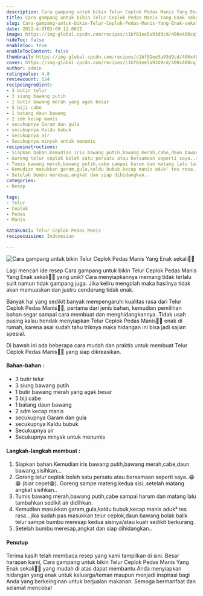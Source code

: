 ```yaml
---
description: Cara gampang untuk bikin Telur Ceplok Pedas Manis Yang Enak sekali"
title: Cara gampang untuk bikin Telur Ceplok Pedas Manis Yang Enak sekali
slug: Cara-gampang-untuk-bikin-Telur-Ceplok-Pedas-Manis-Yang-Enak-sekali
date: 2022-4-8T03:09:12.063Z
image: https://img-global.cpcdn.com/recipes/c1bf81ee5a93d9cd/400x400cq70/photo.jpg
hideToc: false
enableToc: true
enableTocContent: false
thumbnail: https://img-global.cpcdn.com/recipes/c1bf81ee5a93d9cd/400x400cq70/photo.jpg
cover: https://img-global.cpcdn.com/recipes/c1bf81ee5a93d9cd/400x400cq70/photo.jpg
author: admin
ratingvalue: 4.8
reviewcount: 124
recipeingredient:
- 3 butir telur
- 3 siung bawang putih
- 1 butir bawang merah yang agak besar
- 5 biji cabe
- 1 batang daun bawang
- 2 sdm kecap manis
- secukupnya Garam dan gula
- secukupnya Kaldu bubuk
- Secukupnya air
- Secukupnya minyak untuk menumis
recipeinstructions:
- Siapkan bahan.Kemudian iris bawang putih,bawang merah,cabe,daun bawang,sisihkan...
- Goreng telur ceplok boleh satu persatu atau bersamaan seperti saya..😁😁 (biar cepet😁). Goreng sampe mateng kedua sisi..setelah matang angkat sisihkan..
- Tumis bawang merah,bawang putih,cabe sampai harum dan matang lalu tambahkan sedikit air didihkan.
- Kemudian masukkan garam,gula,kaldu bubuk,kecap manis aduk² tes rasa...jika sudah pas masukkan telur ceplok,daun bawang bolak balik telur sampe bumbu meresap kedua sisinya/atau kuah sedikit berkurang.
- Setelah bumbu meresap,angkat dan siap dihidangkan..
categories:
- Resep

tags:
- Telur
- Ceplok
- Pedas
- Manis

katakunci: Telur Ceplok Pedas Manis
recipecuisine: Indonesian

---
```


![Cara gampang untuk bikin Telur Ceplok Pedas Manis Yang Enak sekali👩‍🍳](https://img-global.cpcdn.com/recipes/c1bf81ee5a93d9cd/400x400cq70/photo.jpg)

Lagi mencari ide resep Cara gampang untuk bikin Telur Ceplok Pedas Manis Yang Enak sekali👩‍🍳 yang unik? Cara menyiapkannya memang tidak terlalu sulit namun tidak gampang juga. Jika keliru mengolah maka hasilnya tidak akan memuaskan dan justru cenderung tidak enak.

Banyak hal yang sedikit banyak mempengaruhi kualitas rasa dari Telur Ceplok Pedas Manis👩‍🍳, pertama dari jenis bahan, kemudian pemilihan bahan segar sampai cara membuat dan menghidangkannya. Tidak usah pusing kalau hendak menyiapkan Telur Ceplok Pedas Manis👩‍🍳 enak di rumah, karena asal sudah tahu triknya maka hidangan ini bisa jadi sajian spesial.

Di bawah ini ada beberapa cara mudah dan praktis untuk membuat Telur Ceplok Pedas Manis👩‍🍳 yang siap dikreasikan.

<!--inarticleads1-->

#### Bahan-bahan :

- 3 butir telur
- 3 siung bawang putih
- 1 butir bawang merah yang agak besar
- 5 biji cabe
- 1 batang daun bawang
- 2 sdm kecap manis
- secukupnya Garam dan gula
- secukupnya Kaldu bubuk
- Secukupnya air
- Secukupnya minyak untuk menumis

<!--inarticleads2-->

#### Langkah-langkah membuat :

1. Siapkan bahan.Kemudian iris bawang putih,bawang merah,cabe,daun bawang,sisihkan...
1. Goreng telur ceplok boleh satu persatu atau bersamaan seperti saya..😁😁 (biar cepet😁). Goreng sampe mateng kedua sisi..setelah matang angkat sisihkan..
1. Tumis bawang merah,bawang putih,cabe sampai harum dan matang lalu tambahkan sedikit air didihkan.
1. Kemudian masukkan garam,gula,kaldu bubuk,kecap manis aduk² tes rasa...jika sudah pas masukkan telur ceplok,daun bawang bolak balik telur sampe bumbu meresap kedua sisinya/atau kuah sedikit berkurang.
1. Setelah bumbu meresap,angkat dan siap dihidangkan..

#### Penutup

Terima kasih telah membaca resep yang kami tampilkan di sini. Besar harapan kami, Cara gampang untuk bikin Telur Ceplok Pedas Manis Yang Enak sekali👩‍🍳 yang mudah di atas dapat membantu Anda menyiapkan hidangan yang enak untuk keluarga/teman maupun menjadi inspirasi bagi Anda yang berkeinginan untuk berjualan makanan. Semoga bermanfaat dan selamat mencoba!